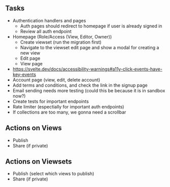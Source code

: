 ## Tasks

- Authentication handlers and pages
  - Auth pages should redirect to homepage if user is already signed in
  - Review all auth endpoint
- Homepage (Role/Access (View, Editor, Owner))
  - Create viewset (run the migration first)
  - Navigate to the viewset edit page and show a modal for creating a new view
  - Edit page
  - View page
- https://svelte.dev/docs/accessibility-warnings#a11y-click-events-have-key-events
- Account page (view, edit, delete account)
- Add terms and conditions, and check the link in the signup page
- Email sending needs more testing (could this be because it is in sandbox now?)
- Create tests for important endpoints
- Rate limiter (espectially for important auth endpoints)
- If collections are too many, we gonna need a scrollbar

## Actions on Views

- Publish
- Share (if private)

## Actions on Viewsets

- Publish (select which views to publish)
- Share (if private)
